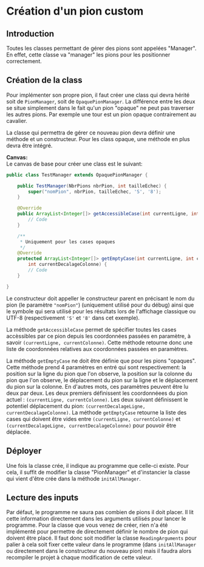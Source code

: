 # Création d'un pion custom

## Introduction
Toutes les classes permettant de gérer des pions sont appelées "Manager".  En effet, cette classe va "manager" les pions pour les positionner correctement.

## Création de la class
Pour implémenter son propre pion, il faut créer une class qui devra hérité soit de `PionManager`, soit de `OpaquePionManager`.  La différence entre les deux se situe simplement dans le fait qu'un pion "opaque" ne peut pas traverser les autres pions.  Par exemple une tour est un pion opaque contrairement au cavalier.

La classe qui permettra de gérer ce nouveau pion devra définir une méthode et un constructeur.  Pour les class opaque, une méthode en plus devra être intégré.


**Canvas:**                           
Le canvas de base pour créer une class est le suivant:           
```java        
public class TestManager extends OpaquePionManager {

    public TestManager(NbrPions nbrPion, int tailleEchec) {
        super("nomPion", nbrPion, tailleEchec, 'S', '8');
    }

    @Override
    public ArrayList<Integer[]> getAccessibleCase(int currentLigne, int currentColonne) {
        // Code
    }

    /**
     * Uniquement pour les cases opaques
     */
    @Override
    protected ArrayList<Integer[]> getEmptyCase(int currentLigne, int currentColonne, int currentDecalageLigne, 
        int currentDecalageColonne) {
        // Code
    }

}
```

Le constructeur doit appeller le constructeur parent en précisant le nom du pion (le paramètre `"nomPion"`) (uniquement utilisé pour du débug) ainsi que le symbole qui sera utilisé pour les résultats lors de l'affichage classique ou UTF-8 (respectivement `'S'` et `'8'` dans cet exemple).

La méthode `getAccessibleCase` permet de spécifier toutes les cases accèssibles par ce pion depuis les coordonnées passées en paramètre, à savoir `(currentLigne, currentColonne)`.  Cette méthode retourne donc une liste de coordonnées relatives aux coordonnées passées en paramètres.

La méthode `getEmptyCase` ne doit être définie que pour les pions "opaques".  Cette méthode prend 4 paramètres en entré qui sont respectivement: la position sur la ligne du pion que l'on observe, la position sur la colonne du pion que l'on observe, le déplacement du pion sur la ligne et le déplacement du pion sur la colonne.  En d'autres mots, ces paramètres peuvent être lu deux par deux.  Les deux premiers définissent les coordonnéees du pion actuel : `(currentLigne, currentColonne)`.  Les deux suivant définissent le potentiel déplacement du pion: `(currentDecalageLigne, currentDecalageColonne)`.  La méthode `getEmptyCase` retourne la liste des cases qui doivent être vides entre `(currentLigne, currentColonne)` et `(currentDecalageLigne, currentDecalageColonne)` pour pouvoir être déplacée.

## Déployer
Une fois la classe crée, il indique au programme que celle-ci existe.  Pour cela, il suffit de modifier la classe "PionManager" et d'instancier la classe qui vient d'être crée dans la méthode `initAllManager`.

## Lecture des inputs
Par défaut, le programme ne saura pas combien de pions il doit placer.  Il lit cette information directement dans les arguments utilisés pour lancer le programme.  Pour la classe que vous venez de créer, rien n'a été implémenté pour permettre de directement définir le nombre de pion qui doivent être placé. Il faut donc soit modifier la classe `ReadingArguments` pour palier à cela soit fixer cette valeur dans le programme (dans `initAllManager` ou directement dans le constructeur du nouveau pion) mais il faudra alors recompiler le projet à chaque modification de cette valeur.


